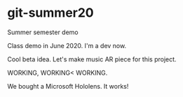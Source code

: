 # git-summer20
Summer semester demo

Class demo in June 2020. I'm a dev now.


Cool beta idea.  Let's make music AR piece for this project.

WORKING, WORKING< WORKING.

We bought a Microsoft Hololens.  It works!


